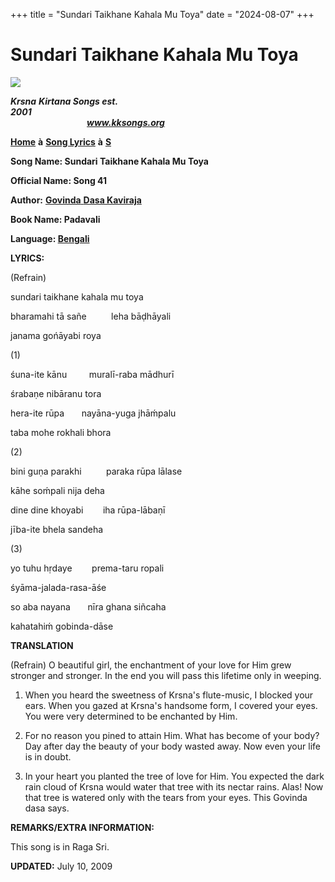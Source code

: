 +++
title = "Sundari Taikhane Kahala Mu Toya"
date = "2024-08-07"
+++

# Sundari Taikhane Kahala Mu Toya
**[![](http://kksongs.org/image_files/image002.jpg)](http://kksongs.org/)**

**_Krsna_** **_Kirtana Songs est. 2001_**                                                                                                                                                      **_www.kksongs.org_**

**[Home](http://kksongs.org/)** **à** **[Song Lyrics](http://kksongs.org/lyrics.html)** **à** **[S](http://kksongs.org/songs/song_s.html)**

**Song Name: Sundari Taikhane Kahala Mu Toya**

**Official Name: Song 41**

**Author:** [**Govinda** **Dasa Kaviraja**](http://kksongs.org/authors/list/govindadasa.html)

**Book Name: Padavali**

**Language: [Bengali](http://kksongs.org/language/list/bengali.html)**

**LYRICS:**

(Refrain)

sundari taikhane kahala mu toya

bharamahi tā sañe          leha bāḍhāyali

janama gońāyabi roya

(1)

śuna-ite kānu         muralī-raba mādhurī

śrabaṇe nibāranu tora

hera-ite rūpa       nayāna-yuga jhāḿpalu

taba mohe rokhali bhora

(2)

bini guṇa parakhi          paraka rūpa lālase

kāhe soḿpali nija deha

dine dine khoyabi        iha rūpa-lābaṇī

jība-ite bhela sandeha

(3)

yo tuhu hṛdaye        prema-taru ropali

śyāma-jalada-rasa-āśe

so aba nayana       nīra ghana siñcaha

kahatahiḿ gobinda-dāse

**TRANSLATION**

(Refrain) O beautiful girl, the enchantment of your love for Him grew stronger and stronger. In the end you will pass this lifetime only in weeping.

1) When you heard the sweetness of Krsna's flute-music, I blocked your ears. When you gazed at Krsna's handsome form, I covered your eyes. You were very determined to be enchanted by Him.

2) For no reason you pined to attain Him. What has become of your body? Day after day the beauty of your body wasted away. Now even your life is in doubt.

3) In your heart you planted the tree of love for Him. You expected the dark rain cloud of Krsna would water that tree with its nectar rains. Alas! Now that tree is watered only with the tears from your eyes. This Govinda dasa says.

**REMARKS/EXTRA INFORMATION:**

This song is in Raga Sri.

**UPDATED:** July 10, 2009